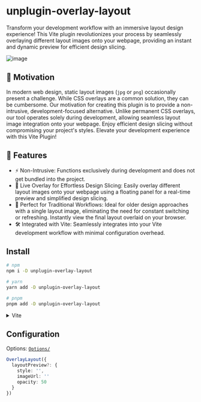 # unplugin-overlay-layout

Transform your development workflow with an immersive layout design experience! This Vite plugin revolutionizes your process by seamlessly overlaying different layout images onto your webpage, providing an instant and dynamic preview for efficient design slicing.

![image](https://raw.githubusercontent.com/motea927/mt-v-safe-html/master/assets/demo.gif)

## 💪 Motivation

In modern web design, static layout images (`jpg` or `png`) occasionally present a challenge. While CSS overlays are a common solution, they can be cumbersome. Our motivation for creating this plugin is to provide a non-intrusive, development-focused alternative. Unlike permanent CSS overlays, our tool operates solely during development, allowing seamless layout image integration onto your webpage. Enjoy efficient design slicing without compromising your project's styles. Elevate your development experience with this Vite Plugin!

## 🚀 Features

- ⚡ Non-Intrusive: Functions exclusively during development and does not get bundled into the project.
- 🎨 Live Overlay for Effortless Design Slicing: Easily overlay different layout images onto your webpage using a floating panel for a real-time preview and simplified design slicing.
- 🚅 Perfect for Traditional Workflows: Ideal for older design approaches with a single layout image, eliminating the need for constant switching or refreshing. Instantly view the final layout overlaid on your browser.
- 🛠 Integrated with Vite: Seamlessly integrates into your Vite development workflow with minimal configuration overhead.

## Install

```bash
# npm
npm i -D unplugin-overlay-layout

# yarn
yarn add -D unplugin-overlay-layout

# pnpm
pnpm add -D unplugin-overlay-layout
```

<details>
<summary>Vite</summary><br>

```ts
// vite.config.ts
import OverlayLayout from 'unplugin-overlay-layout/vite'

export default defineConfig({
  plugins: [
    OverlayLayout({
      /* options */
      layoutPreview: {
        style: {
          position: 'absolute',
          margin: 'auto',
          inset: '0',
          width: '13.34rem',
          height: '7.5rem'
        },
        imageUrl: 'https://picsum.photos/200/300'
      }
    })
  ]
})
```

Example: [`playground/`](./playground/)

<br></details>

## Configuration

Options: [`Options/`](./src/types.ts)

```ts
OverlayLayout({
  layoutPreview?: {
    style: '',
    imageUrl: ''
    opacity: 50
  }
})
```
